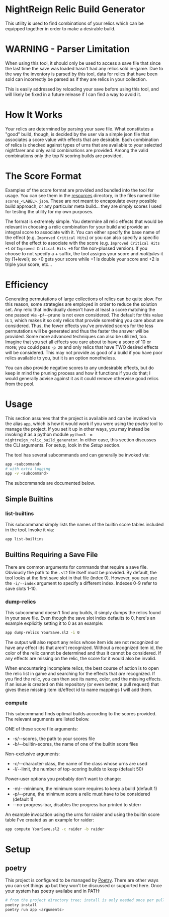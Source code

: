 # NightReign Relic Build Generator
This utility is used to find combinations of your relics which can be equipped
together in order to make a desirable build.

# WARNING - Parser Limitation
When using this tool, it should only be used to access a save file that since
the last time the save was loaded hasn't had any relics sold in-game.  Due to
the way the inventory is parsed by this tool, data for relics that have been
sold can incorrectly be parsed as if they are relics in your collection.

This is easily addressed by reloading your save before using this tool, and
will likely be fixed in a future release if I can find a way to avoid it.

# How It Works
Your relics are determined by parsing your save file.  What constitutes a
"good" build, though, is decided by the user via a simple json file that
associates a score value with effects that are desirable.  Each combination
of relics is checked against types of urns that are available to your selected
nightfarer and only valid combinations are provided.  Among the valid
combinations only the top N scoring builds are provided.

# The Score Format
Examples of the score format are provided and bundled into the tool for usage.
You can see them in the [resources](https://github.com/nacitar/nightreign-relic-build-generator/tree/main/src/nightreign_relic_build_generator/resources)
directory, in the files named like `scores_<LABEL>.json`.  These are not meant
to encapsulate every possible build approach, or any particular meta build...
they are simply scores I used for testing the utility for my own purposes.

The format is extremely simple.  You determine all relic effects that would
be relevant in choosing a relic combination for your build and provide an
integral score to associate with it.  You can either specify the base name of
the effect (e.g. `Improved Critical Hits`) or you can also specify a specific
level of the effect to associate with the score (e.g.
`Improved Critical Hits +1` or `Improved Critical Hits +0` for the non-plussed
version).  If you choose to not specify a +<level> suffix, the tool assigns
your score and *multiplies* it by (1+level); so +0 gets your score while +1
is double your score and +2 is triple your score, etc...

# Efficiency
Generating permutations of large collections of relics can be quite slow.  For
this reason, some strategies are employed in order to reduce the solution set.
Any relic that individually doesn't have at least a score matching the one
passed via -p/--prune is not even considered.  The default for this value is
`1`, which makes it so only relics that provide something you care about are
considered.  Thus, the fewer effects you've provided scores for the less
permutations will be generated and thus the faster the answer will be provided.
Some more advanced techniques can also be utilized, too.  Imagine that you set
all effects you care about to have a score of 10 or more; you could pass
`-p 20` and only relics that have TWO desired effects will be considered.  This
may not provide as good of a build if you have poor relics available to you,
but it is an option nonetheless.

You can also provide negative scores to any undesirable effects, but do keep in
mind the pruning process and how it functions if you do that; I would generally
advise against it as it could remove otherwise good relics from the pool.

# Usage
This section assumes that the project is available and can be invoked via the
alias `app`, which is how it would work if you were using the *poetry* tool to
manage the project.  If you set it up in other ways, you may instead be
invoking it as a python module `python3 -m nightreign_relic_build_generator`.
In either case, this section discusses the CLI arguments.  For setup, look in
the *Setup* section.


The tool has several subcommands and can generally be invoked via:
```bash
app <subcommand>
# with extra logging
app -v <subcommand>
```

The subcommands are documented below.

## Simple Builtins
### list-builtins
This subcommand simply lists the names of the builtin score tables included in
the tool. Invoke it via:
```bash
app list-builtins
```
## Builtins Requiring a Save File
There are common arguments for commands that require a save file.  Obviously
the path to the `.sl2` file itself must be provided.  By default, the tool
looks at the first save slot in that file (index 0).  However, you can use the
`-i/--index` argument to specify a different index.  Indexes 0-9 refer to save
slots 1-10.

### dump-relics
This subcommand doesn't find any builds, it simply dumps the relics found in
your save file.  Even though the save slot index defaults to 0, here's an
example explicitly setting it to 0 as an example:
```bash
app dump-relics YourSave.sl2 -i 0
```
The output will also report any relics whose item ids are not recognized or
have any effect ids that aren't recognized.  Without a recognized item id, the
color of the relic cannot be determined and thus it cannot be considered.  If
any effects are missing on the relic, the score for it would also be invalid.

When encountering incomplete relics, the best course of action is to open the
relic list in game and searching for the effects that *are* recognized.  If you
find the relic, you can then see its name, color, and the missing effects.  If
an issue is created on this repository (or even better, a pull request) that
gives these missing item id/effect id to name mappings I will add them.

### compute
This subcommand finds optimal builds according to the scores provided.  The
relevant arguments are listed below.

ONE of these score file arguments:
- -s/--scores, the path to your scores file
- -b/--builtin-scores, the name of one of the builtin score files

Non-exclusive arguments:
- -c/--character-class, the name of the class whose urns are used
- -l/--limit, the number of top-scoring builds to keep (default 50)

Power-user options you probably don't want to change:
- -m/--minimum, the minimum score requires to keep a build (default 1)
- -p/--prune, the minimum score a relic must have to be considered (default 1)
- --no-progress-bar, disables the progress bar printed to stderr

An example invocation using the urns for raider and using the builtin score
table I've created as an example for raider:
```bash
app compute YourSave.sl2 -c raider -b raider
```

# Setup
## poetry
This project is configured to be managed by [Poetry](https://python-poetry.org/docs/#installation).
There are other ways you can set things up but they won't be discussed or
supported here.  Once your system has poetry availabe and in PATH:
```bash
# from the project directory tree; install is only needed once per pull
poetry install
poetry run app <arguments>
```
